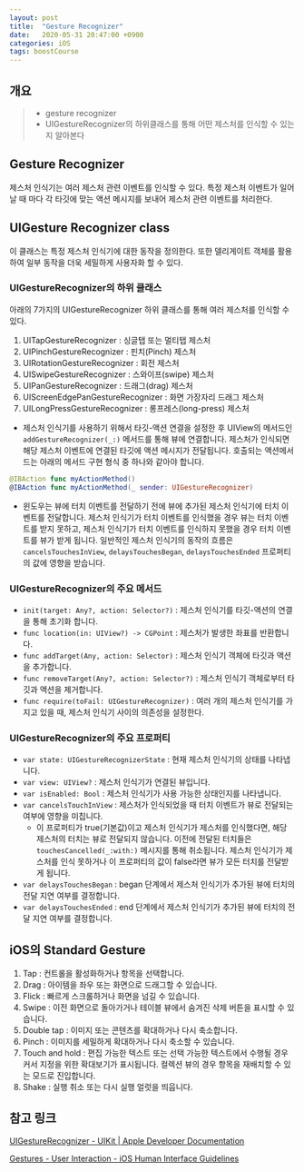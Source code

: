 ```yaml
---
layout: post
title:  "Gesture Recognizer"
date:   2020-05-31 20:47:00 +0900
categories: iOS
tags: boostCourse
---
```


## 개요
> * gesture recognizer
> * UIGestureRecognizer의 하위클래스를 통해 어떤 제스처를 인식할 수 있는지 알아본다

## Gesture Recognizer
제스처 인식기는 여러 제스처 관련 이벤트를 인식할 수 있다. 특정 제스처 이벤트가 일어날 때 마다 각 타깃에 맞는 액션 메시지를 보내어 제스처 관련 이벤트를 처리한다.

## UIGesture Recognizer class
이 클래스는 특정 제스처 인식기에 대한 동작을 정의한다. 또한 델리게이트 객체를 활용하여 일부 동작을 더욱 세밀하게 사용자화 할 수 있다.

### UIGestureRecognizer의 하위 클래스

아래의 7가지의 UIGestureRecognizer 하위 클래스를 통해 여러 제스처를 인식할 수 있다.

1.  UITapGestureRecognizer : 싱글탭 또는 멀티탭 제스처
2.  UIPinchGestureRecognizer : 핀치(Pinch) 제스처
3.  UIRotationGestureRecognizer : 회전 제스처
4.  UISwipeGestureRecognizer : 스와이프(swipe) 제스처
5.  UIPanGestureRecognizer : 드래그(drag) 제스처
6.  UIScreenEdgePanGestureRecognizer : 화면 가장자리 드래그 제스처
7.  UILongPressGestureRecognizer : 롱프레스(long-press) 제스처

-   제스처 인식기를 사용하기 위해서 타깃-액션 연결을 설정한 후 UIView의 메서드인  `addGestureRecognizer(_:)`  메서드를 통해 뷰에 연결합니다. 제스처가 인식되면 해당 제스처 이벤트에 연결된 타깃에 액션 메시지가 전달됩니다. 호출되는 액션메서드는 아래의 메서드 구현 형식 중 하나와 같아야 합니다.

```swift
@IBAction func myActionMethod()
@IBAction func myActionMethod(_ sender: UIGestureRecognizer)
```

-   윈도우는 뷰에 터치 이벤트를 전달하기 전에 뷰에 추가된 제스처 인식기에 터치 이벤트를 전달합니다. 제스처 인식기가 터치 이벤트를 인식했을 경우 뷰는 터치 이벤트를 받지 못하고, 제스처 인식기가 터치 이벤트를 인식하지 못했을 경우 터치 이벤트를 뷰가 받게 됩니다. 일반적인 제스처 인식기의 동작의 흐름은  `cancelsTouchesInView`,  `delaysTouchesBegan`,  `delaysTouchesEnded`  프로퍼티의 값에 영향을 받습니다.


### UIGestureRecognizer의 주요 메서드

-   `init(target: Any?, action: Selector?)`  : 제스처 인식기를 타깃-액션의 연결을 통해 초기화 합니다.
-   `func location(in: UIView?) -> CGPoint`  : 제스처가 발생한 좌표를 반환합니다.
-   `func addTarget(Any, action: Selector)`  : 제스처 인식기 객체에 타깃과 액션을 추가합니다.
-   `func removeTarget(Any?, action: Selector?)`  : 제스처 인식기 객체로부터 타깃과 액션을 제거합니다.
-   `func require(toFail: UIGestureRecognizer)`  : 여러 개의 제스처 인식기를 가지고 있을 때, 제스처 인식기 사이의 의존성을 설정한다.

  ### UIGestureRecognizer의 주요 프로퍼티

-   `var state: UIGestureRecognizerState`  : 현재 제스처 인식기의 상태를 나타냅니다.
-   `var view: UIView?`  : 제스처 인식기가 연결된 뷰입니다.
-   `var isEnabled: Bool`  : 제스처 인식기가 사용 가능한 상태인지를 나타냅니다.
-   `var cancelsTouchInView`  : 제스처가 인식되었을 때 터치 이벤트가 뷰로 전달되는 여부에 영향을 미칩니다.
    -   이 프로퍼티가 true(기본값)이고 제스처 인식기가 제스처를 인식했다면, 해당 제스처의 터치는 뷰로 전달되지 않습니다. 이전에 전달된 터치들은  `touchesCancelled(_:with:)`  메시지를 통해 취소됩니다. 제스처 인식기가 제스처를 인식 못하거나 이 프로퍼티의 값이 false라면 뷰가 모든 터치를 전달받게 됩니다.
-   `var delaysTouchesBegan`  : began 단계에서 제스처 인식기가 추가된 뷰에 터치의 전달 지연 여부를 결정합니다.
-   `var delaysTouchesEnded`  : end 단계에서 제스처 인식기가 추가된 뷰에 터치의 전달 지연 여부를 결정합니다.

## iOS의 Standard Gesture
1.  Tap : 컨트롤을 활성화하거나 항목을 선택합니다.
2.  Drag : 아이템을 좌우 또는 화면으로 드래그할 수 있습니다.
3.  Flick : 빠르게 스크롤하거나 화면을 넘길 수 있습니다.
4.  Swipe : 이전 화면으로 돌아가거나 테이블 뷰에서 숨겨진 삭제 버튼을 표시할 수 있습니다.
5.  Double tap : 이미지 또는 콘텐츠를 확대하거나 다시 축소합니다.
6.  Pinch : 이미지를 세밀하게 확대하거나 다시 축소할 수 있습니다.
7.  Touch and hold : 편집 가능한 텍스트 또는 선택 가능한 텍스트에서 수행될 경우 커서 지정을 위한 확대보기가 표시됩니다. 컬렉션 뷰의 경우 항목을 재배치할 수 있는 모드로 진입합니다.
8.  Shake : 실행 취소 또는 다시 실행 얼럿을 띄웁니다.

## 참고 링크

[UIGestureRecognizer - UIKit | Apple Developer Documentation](https://developer.apple.com/documentation/uikit/uigesturerecognizer)

[Gestures - User Interaction - iOS Human Interface Guidelines](https://developer.apple.com/ios/human-interface-guidelines/user-interaction/gestures/)

